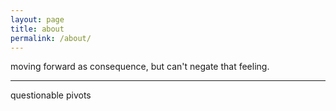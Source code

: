 ```yaml
---
layout: page
title: about
permalink: /about/
---
```


moving forward as consequence, but can't negate that feeling.




____




questionable pivots

